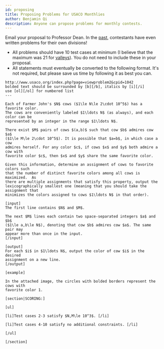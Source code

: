 ```yaml
---
id: proposing
title: Proposing Problems for USACO Monthlies
author: Benjamin Qi
description: Anyone can propose problems for monthly contests.
---
```


Email your proposal to Professor Dean. In the [past](http://www.usaco.org/index.php?page=viewproblem2&cpid=817), contestants have even written problems for their own divisions!

 - All problems should have 10 test cases at minimum (I believe that the maximum was 21 for [valleys](http://www.usaco.org/index.php?page=viewproblem2&cpid=950)). You do not need to include these in your proposal.
 - All statements must eventually be converted to the following format. It's not required, but please save us time by following it as best you can.

<spoiler title="2020 Open Gold - Favorite Colors">

```
http://www.usaco.org/index.php?page=viewproblem2&cpid=1042
bolded text should be surrounded by [b][/b], italics by [i][/i]
use [ol][/ol] for numbered list
---

Each of Farmer John's $N$ cows ($1\le N\le 2\cdot 10^5$) has a favorite color.
The cows are conveniently labeled $1\ldots N$ (as always), and each color can be
represented by an integer in the range $1\ldots N$.

There exist $M$ pairs of cows $(a,b)$ such that cow $b$ admires cow $a$
($1\le M\le 2\cdot 10^5$). It is possible that $a=b$, in which case a cow
admires herself. For any color $c$, if cows $x$ and $y$ both admire a cow with
favorite color $c$, then $x$ and $y$ share the same favorite color.

Given this information, determine an assignment of cows to favorite colors such
that the number of distinct favorite colors among all cows is maximized.  As
there are multiple assignments that satisfy this property, output the
lexicographically smallest one (meaning that you should take the assignment that
minimizes the colors assigned to cows $1\ldots N$ in that order).

[input]
The first line contains $N$ and $M$.

The next $M$ lines each contain two space-separated integers $a$ and $b$
($1\le a,b\le N$), denoting that cow $b$ admires cow $a$. The same pair may
appear more than once in the input.
[/input]

[output]
For each $i$ in $1\ldots N$, output the color of cow $i$ in the desired
assignment on a new line.
[/output]

[example]

In the attached image, the circles with bolded borders represent the cows with 
favorite color 1.

[section|SCORING:]

[ul]

[li]Test cases 2-3 satisfy $N,M\le 10^3$. [/li] 

[li]Test cases 4-10 satisfy no additional constraints. [/li]

[/ul]

[/section]
```

</spoiler>